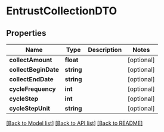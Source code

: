 # EntrustCollectionDTO

## Properties
Name | Type | Description | Notes
------------ | ------------- | ------------- | -------------
**collectAmount** | **float** |  | [optional] 
**collectBeginDate** | **string** |  | [optional] 
**collectEndDate** | **string** |  | [optional] 
**cycleFrequency** | **int** |  | [optional] 
**cycleStep** | **int** |  | [optional] 
**cycleStepUnit** | **string** |  | [optional] 

[[Back to Model list]](../README.md#documentation-for-models) [[Back to API list]](../README.md#documentation-for-api-endpoints) [[Back to README]](../README.md)


